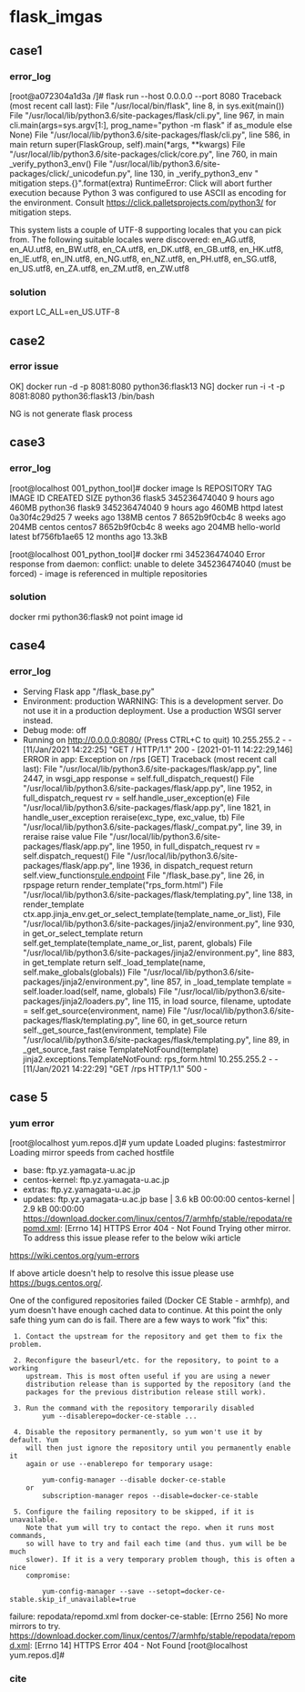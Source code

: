 # flask_imgas

## case1
### error_log
[root@a072304a1d3a /]# flask run --host 0.0.0.0 --port 8080
Traceback (most recent call last):
  File "/usr/local/bin/flask", line 8, in <module>
    sys.exit(main())
  File "/usr/local/lib/python3.6/site-packages/flask/cli.py", line 967, in main
    cli.main(args=sys.argv[1:], prog_name="python -m flask" if as_module else None)
  File "/usr/local/lib/python3.6/site-packages/flask/cli.py", line 586, in main
    return super(FlaskGroup, self).main(*args, **kwargs)
  File "/usr/local/lib/python3.6/site-packages/click/core.py", line 760, in main
    _verify_python3_env()
  File "/usr/local/lib/python3.6/site-packages/click/_unicodefun.py", line 130, in _verify_python3_env
    " mitigation steps.{}".format(extra)
RuntimeError: Click will abort further execution because Python 3 was configured to use ASCII as encoding for the environment. Consult https://click.palletsprojects.com/python3/ for mitigation steps.

This system lists a couple of UTF-8 supporting locales that you can pick from. The following suitable locales were discovered: en_AG.utf8, en_AU.utf8, en_BW.utf8, en_CA.utf8, en_DK.utf8, en_GB.utf8, en_HK.utf8, en_IE.utf8, en_IN.utf8, en_NG.utf8, en_NZ.utf8, en_PH.utf8, en_SG.utf8, en_US.utf8, en_ZA.utf8, en_ZM.utf8, en_ZW.utf8

### solution
export LC_ALL=en_US.UTF-8

## case2
### error issue
OK] docker run -d -p 8081:8080 python36:flask13
NG] docker run -i -t -p 8081:8080 python36:flask13 /bin/bash

NG is not generate flask process

## case3
### error_log
[root@localhost 001_python_tool]# docker image ls
REPOSITORY          TAG                 IMAGE ID            CREATED             SIZE
python36            flask5              345236474040        9 hours ago         460MB
python36            flask9              345236474040        9 hours ago         460MB
httpd               latest              0a30f4c29d25        7 weeks ago         138MB
centos              7                   8652b9f0cb4c        8 weeks ago         204MB
centos              centos7             8652b9f0cb4c        8 weeks ago         204MB
hello-world         latest              bf756fb1ae65        12 months ago       13.3kB

[root@localhost 001_python_tool]# docker rmi 345236474040
Error response from daemon: conflict: unable to delete 345236474040 (must be forced) - image is referenced in multiple repositories

### solution
docker rmi python36:flask9
not point image id


## case4
### error_log
 * Serving Flask app "/flask_base.py"
 * Environment: production
   WARNING: This is a development server. Do not use it in a production deployment.
   Use a production WSGI server instead.
 * Debug mode: off
 * Running on http://0.0.0.0:8080/ (Press CTRL+C to quit)
10.255.255.2 - - [11/Jan/2021 14:22:25] "GET / HTTP/1.1" 200 -
[2021-01-11 14:22:29,146] ERROR in app: Exception on /rps [GET]
Traceback (most recent call last):
  File "/usr/local/lib/python3.6/site-packages/flask/app.py", line 2447, in wsgi_app
    response = self.full_dispatch_request()
  File "/usr/local/lib/python3.6/site-packages/flask/app.py", line 1952, in full_dispatch_request
    rv = self.handle_user_exception(e)
  File "/usr/local/lib/python3.6/site-packages/flask/app.py", line 1821, in handle_user_exception
    reraise(exc_type, exc_value, tb)
  File "/usr/local/lib/python3.6/site-packages/flask/_compat.py", line 39, in reraise
    raise value
  File "/usr/local/lib/python3.6/site-packages/flask/app.py", line 1950, in full_dispatch_request
    rv = self.dispatch_request()
  File "/usr/local/lib/python3.6/site-packages/flask/app.py", line 1936, in dispatch_request
    return self.view_functions[rule.endpoint](**req.view_args)
  File "/flask_base.py", line 26, in rpspage
    return render_template("rps_form.html")
  File "/usr/local/lib/python3.6/site-packages/flask/templating.py", line 138, in render_template
    ctx.app.jinja_env.get_or_select_template(template_name_or_list),
  File "/usr/local/lib/python3.6/site-packages/jinja2/environment.py", line 930, in get_or_select_template
    return self.get_template(template_name_or_list, parent, globals)
  File "/usr/local/lib/python3.6/site-packages/jinja2/environment.py", line 883, in get_template
    return self._load_template(name, self.make_globals(globals))
  File "/usr/local/lib/python3.6/site-packages/jinja2/environment.py", line 857, in _load_template
    template = self.loader.load(self, name, globals)
  File "/usr/local/lib/python3.6/site-packages/jinja2/loaders.py", line 115, in load
    source, filename, uptodate = self.get_source(environment, name)
  File "/usr/local/lib/python3.6/site-packages/flask/templating.py", line 60, in get_source
    return self._get_source_fast(environment, template)
  File "/usr/local/lib/python3.6/site-packages/flask/templating.py", line 89, in _get_source_fast
    raise TemplateNotFound(template)
jinja2.exceptions.TemplateNotFound: rps_form.html
10.255.255.2 - - [11/Jan/2021 14:22:29] "GET /rps HTTP/1.1" 500 -


## case 5
### yum error
[root@localhost yum.repos.d]# yum update
Loaded plugins: fastestmirror
Loading mirror speeds from cached hostfile
 * base: ftp.yz.yamagata-u.ac.jp
 * centos-kernel: ftp.yz.yamagata-u.ac.jp
 * extras: ftp.yz.yamagata-u.ac.jp
 * updates: ftp.yz.yamagata-u.ac.jp
base                                                                                          | 3.6 kB  00:00:00
centos-kernel                                                                                 | 2.9 kB  00:00:00
https://download.docker.com/linux/centos/7/armhfp/stable/repodata/repomd.xml: [Errno 14] HTTPS Error 404 - Not Found
Trying other mirror.
To address this issue please refer to the below wiki article

https://wiki.centos.org/yum-errors

If above article doesn't help to resolve this issue please use https://bugs.centos.org/.



 One of the configured repositories failed (Docker CE Stable - armhfp),
 and yum doesn't have enough cached data to continue. At this point the only
 safe thing yum can do is fail. There are a few ways to work "fix" this:

     1. Contact the upstream for the repository and get them to fix the problem.

     2. Reconfigure the baseurl/etc. for the repository, to point to a working
        upstream. This is most often useful if you are using a newer
        distribution release than is supported by the repository (and the
        packages for the previous distribution release still work).

     3. Run the command with the repository temporarily disabled
            yum --disablerepo=docker-ce-stable ...

     4. Disable the repository permanently, so yum won't use it by default. Yum
        will then just ignore the repository until you permanently enable it
        again or use --enablerepo for temporary usage:

            yum-config-manager --disable docker-ce-stable
        or
            subscription-manager repos --disable=docker-ce-stable

     5. Configure the failing repository to be skipped, if it is unavailable.
        Note that yum will try to contact the repo. when it runs most commands,
        so will have to try and fail each time (and thus. yum will be be much
        slower). If it is a very temporary problem though, this is often a nice
        compromise:

            yum-config-manager --save --setopt=docker-ce-stable.skip_if_unavailable=true

failure: repodata/repomd.xml from docker-ce-stable: [Errno 256] No more mirrors to try.
https://download.docker.com/linux/centos/7/armhfp/stable/repodata/repomd.xml: [Errno 14] HTTPS Error 404 - Not Found
[root@localhost yum.repos.d]#

### cite
